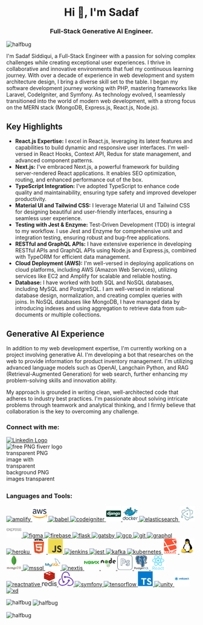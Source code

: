 <h1 align="center">Hi 👋, I'm Sadaf</h1>
<h3 align="center">Full-Stack Generative AI Engineer.</h3>

<p align="left"> <img src="https://komarev.com/ghpvc/?username=halfbug&label=Profile%20views&color=0e75b6&style=flat" alt="halfbug" /> </p>



<p>
    I'm Sadaf Siddiqui, a Full-Stack Engineer with a passion for solving complex challenges while creating exceptional user experiences. I thrive in collaborative and innovative environments that fuel my continuous learning journey. With over a decade of experience in web development and system architecture design, I bring a diverse skill set to the table. I began my software development journey working with PHP, mastering frameworks like Laravel, CodeIgniter, and Symfony. As technology evolved, I seamlessly transitioned into the world of modern web development, with a strong focus on the MERN stack (MongoDB, Express.js, React.js, Node.js).
</p>

<h2>Key Highlights</h2>
<ul>
    <li><strong>React.js Expertise:</strong> I excel in React.js, leveraging its latest features and capabilities to build dynamic and responsive user interfaces. I'm well-versed in React Hooks, Context API, Redux for state management, and advanced component patterns.</li>
    <li><strong>Next.js:</strong> I've embraced Next.js, a powerful framework for building server-rendered React applications. It enables SEO optimization, routing, and enhanced performance out of the box.</li>
    <li><strong>TypeScript Integration:</strong> I've adopted TypeScript to enhance code quality and maintainability, ensuring type safety and improved developer productivity.</li>
    <li><strong>Material UI and Tailwind CSS:</strong> I leverage Material UI and Tailwind CSS for designing beautiful and user-friendly interfaces, ensuring a seamless user experience.</li>
    <li><strong>Testing with Jest & Enzyme:</strong> Test-Driven Development (TDD) is integral to my workflow. I use Jest and Enzyme for comprehensive unit and integration testing, ensuring robust and bug-free applications.</li>
    <li><strong>RESTful and GraphQL APIs:</strong> I have extensive experience in developing RESTful APIs and GraphQL APIs using Node.js and Express.js, combined with TypeORM for efficient data management.</li>
    <li><strong>Cloud Deployment (AWS):</strong> I'm well-versed in deploying applications on cloud platforms, including AWS (Amazon Web Services), utilizing services like EC2 and Amplify for scalable and reliable hosting.</li>
    <li><strong>Database:</strong> I have worked with both SQL and NoSQL databases, including MySQL and PostgreSQL. I am well-versed in relational database design, normalization, and creating complex queries with joins. In NoSQL databases like MongoDB, I have managed data by introducing indexes and using aggregation to retrieve data from sub-documents or multiple collections.
</li>
</ul>

<h2>Generative AI Experience</h2>
<p>
    In addition to my web development expertise, I'm currently working on a project involving generative AI. I'm developing a bot that researches on the web to provide information for product inventory management. I'm utilizing advanced language models such as OpenAI, Langchain Python, and RAG (Retrieval-Augmented Generation) for web search, further enhancing my problem-solving skills and innovation ability.
</p>

<p>
    My approach is grounded in writing clean, well-architected code that adheres to industry best practices. I'm passionate about solving intricate problems through teamwork and analytical thinking, and I firmly believe that collaboration is the key to overcoming any challenge.
</p>

<h3 align="left">Connect with me:</h3>
<p align="left">
<a href="https://www.linkedin.com/in/sadafsiddiquii/" target="blank"><img loading="lazy" class="aligncenter size-medium wp-image-56269" src="https://static.licdn.com/aero-v1/sc/h/aahlc8ivbnmk0t3eyz8as5gvr" alt="Linkedin Logo" width="150" height="76" ></a>
  <br>
  <a href="https://www.fiverr.com/sadafsid?up_rollout=true" target="blank"><img class="img-responsive disableRightClick" title="free PNG fiverr logo transparent PNG image with transparent background PNG images transparent" alt="free PNG fiverr logo transparent PNG image with transparent background PNG images transparent" style="display: inline-block;" src="https://toppng.com/uploads/preview/fiverr-logo-transparent-11549536390u5hvvdkxbd.png" width="150" height="106"></a>
</p>

<h3 align="left">Languages and Tools:</h3>
<p align="left"> <a href="https://aws.amazon.com/amplify/" target="_blank"> <img src="https://docs.amplify.aws/assets/logo-dark.svg" alt="amplify" width="40" height="40"/> </a> <a href="https://aws.amazon.com" target="_blank"> <img src="https://raw.githubusercontent.com/devicons/devicon/master/icons/amazonwebservices/amazonwebservices-original-wordmark.svg" alt="aws" width="40" height="40"/> </a> <a href="https://babeljs.io/" target="_blank"> <img src="https://www.vectorlogo.zone/logos/babeljs/babeljs-icon.svg" alt="babel" width="40" height="40"/> </a> <a href="https://codeigniter.com" target="_blank"> <img src="https://cdn.worldvectorlogo.com/logos/codeigniter.svg" alt="codeigniter" width="40" height="40"/> </a> <a href="https://www.djangoproject.com/" target="_blank"> <img src="https://raw.githubusercontent.com/devicons/devicon/master/icons/django/django-original.svg" alt="django" width="40" height="40"/> </a> <a href="https://www.docker.com/" target="_blank"> <img src="https://raw.githubusercontent.com/devicons/devicon/master/icons/docker/docker-original-wordmark.svg" alt="docker" width="40" height="40"/> </a> <a href="https://www.elastic.co" target="_blank"> <img src="https://www.vectorlogo.zone/logos/elastic/elastic-icon.svg" alt="elasticsearch" width="40" height="40"/> </a> <a href="https://www.electronjs.org" target="_blank"> <img src="https://raw.githubusercontent.com/devicons/devicon/master/icons/electron/electron-original.svg" alt="electron" width="40" height="40"/> </a> <a href="https://expressjs.com" target="_blank"> <img src="https://raw.githubusercontent.com/devicons/devicon/master/icons/express/express-original-wordmark.svg" alt="express" width="40" height="40"/> </a> <a href="https://www.figma.com/" target="_blank"> <img src="https://www.vectorlogo.zone/logos/figma/figma-icon.svg" alt="figma" width="40" height="40"/> </a> <a href="https://firebase.google.com/" target="_blank"> <img src="https://www.vectorlogo.zone/logos/firebase/firebase-icon.svg" alt="firebase" width="40" height="40"/> </a> <a href="https://flask.palletsprojects.com/" target="_blank"> <img src="https://www.vectorlogo.zone/logos/pocoo_flask/pocoo_flask-icon.svg" alt="flask" width="40" height="40"/> </a> <a href="https://www.gatsbyjs.com/" target="_blank"> <img src="https://www.vectorlogo.zone/logos/gatsbyjs/gatsbyjs-icon.svg" alt="gatsby" width="40" height="40"/> </a> <a href="https://cloud.google.com" target="_blank"> <img src="https://www.vectorlogo.zone/logos/google_cloud/google_cloud-icon.svg" alt="gcp" width="40" height="40"/> </a> <a href="https://git-scm.com/" target="_blank"> <img src="https://www.vectorlogo.zone/logos/git-scm/git-scm-icon.svg" alt="git" width="40" height="40"/> </a> <a href="https://graphql.org" target="_blank"> <img src="https://www.vectorlogo.zone/logos/graphql/graphql-icon.svg" alt="graphql" width="40" height="40"/> </a> <a href="https://heroku.com" target="_blank"> <img src="https://www.vectorlogo.zone/logos/heroku/heroku-icon.svg" alt="heroku" width="40" height="40"/> </a> <a href="https://www.w3.org/html/" target="_blank"> <img src="https://raw.githubusercontent.com/devicons/devicon/master/icons/html5/html5-original-wordmark.svg" alt="html5" width="40" height="40"/> </a> <a href="https://developer.mozilla.org/en-US/docs/Web/JavaScript" target="_blank"> <img src="https://raw.githubusercontent.com/devicons/devicon/master/icons/javascript/javascript-original.svg" alt="javascript" width="40" height="40"/> </a> <a href="https://www.jenkins.io" target="_blank"> <img src="https://www.vectorlogo.zone/logos/jenkins/jenkins-icon.svg" alt="jenkins" width="40" height="40"/> </a> <a href="https://jestjs.io" target="_blank"> <img src="https://www.vectorlogo.zone/logos/jestjsio/jestjsio-icon.svg" alt="jest" width="40" height="40"/> </a> <a href="https://kafka.apache.org/" target="_blank"> <img src="https://www.vectorlogo.zone/logos/apache_kafka/apache_kafka-icon.svg" alt="kafka" width="40" height="40"/> </a> <a href="https://kubernetes.io" target="_blank"> <img src="https://www.vectorlogo.zone/logos/kubernetes/kubernetes-icon.svg" alt="kubernetes" width="40" height="40"/> </a> <a href="https://laravel.com/" target="_blank"> <img src="https://raw.githubusercontent.com/devicons/devicon/master/icons/laravel/laravel-plain-wordmark.svg" alt="laravel" width="40" height="40"/> </a> <a href="https://www.linux.org/" target="_blank"> <img src="https://raw.githubusercontent.com/devicons/devicon/master/icons/linux/linux-original.svg" alt="linux" width="40" height="40"/> </a> <a href="https://www.mongodb.com/" target="_blank"> <img src="https://raw.githubusercontent.com/devicons/devicon/master/icons/mongodb/mongodb-original-wordmark.svg" alt="mongodb" width="40" height="40"/> </a> <a href="https://www.microsoft.com/en-us/sql-server" target="_blank"> <img src="https://cdn.worldvectorlogo.com/logos/microsoft-sql-server.svg" alt="mssql" width="40" height="40"/> </a> <a href="https://www.mysql.com/" target="_blank"> <img src="https://raw.githubusercontent.com/devicons/devicon/master/icons/mysql/mysql-original-wordmark.svg" alt="mysql" width="40" height="40"/> </a> <a href="https://nextjs.org/" target="_blank"> <img src="https://cdn.worldvectorlogo.com/logos/nextjs-3.svg" alt="nextjs" width="40" height="40"/> </a> <a href="https://www.nginx.com" target="_blank"> <img src="https://raw.githubusercontent.com/devicons/devicon/master/icons/nginx/nginx-original.svg" alt="nginx" width="40" height="40"/> </a> <a href="https://nodejs.org" target="_blank"> <img src="https://raw.githubusercontent.com/devicons/devicon/master/icons/nodejs/nodejs-original-wordmark.svg" alt="nodejs" width="40" height="40"/> </a> <a href="https://www.photoshop.com/en" target="_blank"> <img src="https://raw.githubusercontent.com/devicons/devicon/master/icons/photoshop/photoshop-line.svg" alt="photoshop" width="40" height="40"/> </a> <a href="https://www.postgresql.org" target="_blank"> <img src="https://raw.githubusercontent.com/devicons/devicon/master/icons/postgresql/postgresql-original-wordmark.svg" alt="postgresql" width="40" height="40"/> </a> <a href="https://reactjs.org/" target="_blank"> <img src="https://raw.githubusercontent.com/devicons/devicon/master/icons/react/react-original-wordmark.svg" alt="react" width="40" height="40"/> </a> <a href="https://reactnative.dev/" target="_blank"> <img src="https://reactnative.dev/img/header_logo.svg" alt="reactnative" width="40" height="40"/> </a> <a href="https://redis.io" target="_blank"> <img src="https://raw.githubusercontent.com/devicons/devicon/master/icons/redis/redis-original-wordmark.svg" alt="redis" width="40" height="40"/> </a> <a href="https://redux.js.org" target="_blank"> <img src="https://raw.githubusercontent.com/devicons/devicon/master/icons/redux/redux-original.svg" alt="redux" width="40" height="40"/> </a> <a href="https://symfony.com" target="_blank"> <img src="https://symfony.com/logos/symfony_black_03.svg" alt="symfony" width="40" height="40"/> </a> <a href="https://www.tensorflow.org" target="_blank"> <img src="https://www.vectorlogo.zone/logos/tensorflow/tensorflow-icon.svg" alt="tensorflow" width="40" height="40"/> </a> <a href="https://www.typescriptlang.org/" target="_blank"> <img src="https://raw.githubusercontent.com/devicons/devicon/master/icons/typescript/typescript-original.svg" alt="typescript" width="40" height="40"/> </a> <a href="https://unity.com/" target="_blank"> <img src="https://www.vectorlogo.zone/logos/unity3d/unity3d-icon.svg" alt="unity" width="40" height="40"/> </a> <a href="https://webpack.js.org" target="_blank"> <img src="https://raw.githubusercontent.com/devicons/devicon/d00d0969292a6569d45b06d3f350f463a0107b0d/icons/webpack/webpack-original-wordmark.svg" alt="webpack" width="40" height="40"/> </a> <a href="https://www.adobe.com/products/xd.html" target="_blank"> <img src="https://cdn.worldvectorlogo.com/logos/adobe-xd.svg" alt="xd" width="40" height="40"/> </a> </p>

<p><img align="left" src="https://github-readme-stats.vercel.app/api/top-langs?username=halfbug&show_icons=true&locale=en&layout=compact" alt="halfbug" /></p>

<p>&nbsp;<img align="center" src="https://github-readme-stats.vercel.app/api?username=halfbug&show_icons=true&locale=en" alt="halfbug" /></p>

<p><img align="center" src="https://github-readme-streak-stats.herokuapp.com/?user=halfbug&" alt="halfbug" /></p>

